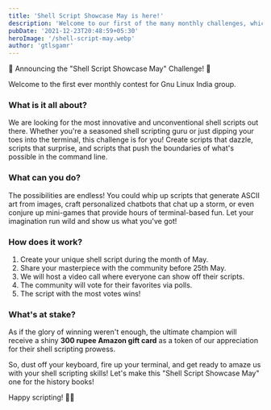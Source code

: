```yaml
---
title: 'Shell Script Showcase May is here!'
description: 'Welcome to our first of the many monthly challenges, which we will be hosting in the future. This month we are looking for the most innovative and unconventional shell scripts out there.'
pubDate: '2021-12-23T20:48:59+05:30'
heroImage: '/shell-script-may.webp'
author: 'gtlsgamr'
---
```

🎉 Announcing the "Shell Script Showcase May" Challenge! 🎉

Welcome to the first ever monthly contest for Gnu Linux India group.

### What is it all about?
We are looking for the most innovative and unconventional shell scripts out there. Whether you're a seasoned shell scripting guru or just dipping your toes into the terminal, this challenge is for you! Create scripts that dazzle, scripts that surprise, and scripts that push the boundaries of what's possible in the command line.

### What can you do?
The possibilities are endless! You could whip up scripts that generate ASCII art from images, craft personalized chatbots that chat up a storm, or even conjure up mini-games that provide hours of terminal-based fun. Let your imagination run wild and show us what you've got!

### How does it work?
1. Create your unique shell script during the month of May.
2. Share your masterpiece with the community before 25th May.
3. We will host a video call where everyone can show off their scripts.
3. The community will vote for their favorites via polls.
4. The script with the most votes wins!

### What's at stake?
As if the glory of winning weren't enough, the ultimate champion will receive a shiny **300 rupee Amazon gift card** as a token of our appreciation for their shell scripting prowess.

So, dust off your keyboard, fire up your terminal, and get ready to amaze us with your shell scripting skills! Let's make this "Shell Script Showcase May" one for the history books!

Happy scripting! 🚀🐚